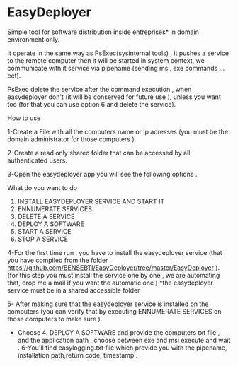 # EasyDeployer
Simple tool for software distribution inside entreprises* in domain environment only.

It operate in the same way as PsExec(sysinternal tools) , it pushes a service to the remote computer then it will be started in system context, we communicate with it service via pipename (sending msi, exe commands ... ect).

PsExec delete the service after the command execution , when easydeployer don't (it will be conserved for future use ), unless you want too (for that you can use option 6 and delete the service).

How to use 

1-Create a File with all the computers name or ip adresses (you must be the domain administrator for those computers ).

2-Create a read only shared folder that can be accessed by all authenticated users.

3-Open the easydeployer app you will see the following options .

 What do you want to do

1. INSTALL EASYDEPLOYER SERVICE AND START IT
2. ENNUMERATE SERVICES
3. DELETE A SERVICE
4. DEPLOY A SOFTWARE
5. START A SERVICE
6. STOP A SERVICE

4-For the first time run , you have to install the easydeployer service (that you have compiled from the folder https://github.com/BENSEBTI/EasyDeployer/tree/master/EasyDeployer  ).  (for this step you must install the service one by one , we are automating that, drop me a mail if you want the automatic one )
*the easydeployer service must be in a shared accessible folder 

5- After making sure that the easydeployer service is installed on the computers (you can verify that by executing ENNUMERATE SERVICES on those computers to make sure ).
 - Choose 4. DEPLOY A SOFTWARE and provide the computers txt file , and the application path , choose between exe and msi
 execute and wait .
6-You'll find easylogging.txt file which provide you with the pipename, installation path,return code, timestamp .
 
 




